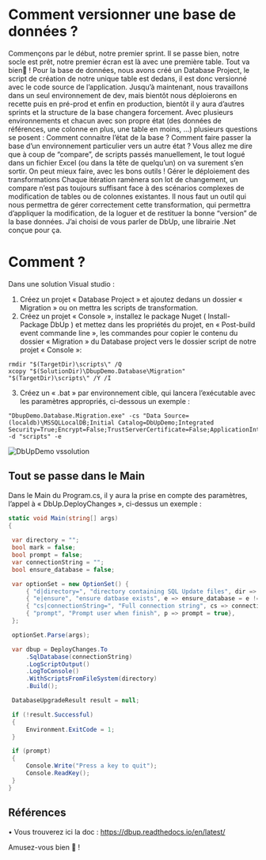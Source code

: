 # Comment versionner une base de données ?
Commençons par le début, notre premier sprint. Il se passe bien, notre socle est prêt, notre premier écran est là avec une première table. Tout va bien🙂 !
Pour la base de données, nous avons créé un Database Project, le script de création de notre unique table est dedans, il est donc versionné avec le code source de l’application.
Jusqu’à maintenant, nous travaillons dans un seul environnement de dev, mais bientôt nous déploierons en recette puis en pré-prod et enfin en production, bientôt il y aura d’autres sprints et la structure de la base changera forcement.
Avec plusieurs environnements et chacun avec son propre état (des données de références, une colonne en plus, une table en moins, …) plusieurs questions se posent : Comment connaitre l’état de la base ? Comment faire passer la base d’un environnement particulier vers un autre état ? 
Vous allez me dire que à coup de “compare”, de scripts passés manuellement, le tout logué dans un fichier Excel (ou dans la tête de quelqu’un) on va surement s’en sortir.
On peut mieux faire, avec les bons outils !
Gérer le déploiement des transformations
Chaque itération ramènera son lot de changement, un compare n’est pas toujours suffisant face à des scénarios complexes de modification de tables ou de colonnes existantes.
Il nous faut un outil qui nous permettra de gérer correctement cette transformation, qui permettra d’appliquer la modification, de la loguer et de restituer la bonne “version” de la base données.
J’ai choisi de vous parler de DbUp, une librairie .Net conçue pour ça.
# Comment ?
Dans une solution Visual studio :
1.	Créez un projet « Database Project » et ajoutez dedans un dossier « Migration » ou on mettra les scripts de transformation.
2.	Créez un projet « Console », installez le package Nuget ( Install-Package DbUp ) et mettez dans les propriétés du projet, en « Post-build  event commande line », les commandes pour copier le contenu du dossier « Migration » du Database project vers le dossier script de notre projet « Console »: 
```
rmdir "$(TargetDir)\scripts\" /Q
xcopy "$(SolutionDir)\DbupDemo.Database\Migration" "$(TargetDir)\scripts\" /Y /I
```
3.	Créez un « .bat » par environnement cible, qui lancera l’exécutable avec les paramètres appropriés,  ci-dessous un exemple :
```
"DbupDemo.Database.Migration.exe" -cs "Data Source=(localdb)\MSSQLLocalDB;Initial Catalog=DbUpDemo;Integrated Security=True;Encrypt=False;TrustServerCertificate=False;ApplicationIntent=ReadWrite;MultiSubnetFailover=False" -d "scripts" -e
```
![DbUpDemo vssolution](./images/vssolution.png)

## Tout se passe dans le Main
Dans le Main du Program.cs, il y aura la prise en compte des paramètres, l’appel à « DbUp.DeployChanges », ci-dessus un exemple : 
``` csharp
static void Main(string[] args)
{
        
 var directory = ""; 
 bool mark = false;
 bool prompt = false;
 var connectionString = "";
 bool ensure_database = false;

 var optionSet = new OptionSet() {
     { "d|directory=", "directory containing SQL Update files", dir => directory = dir },
     { "e|ensure", "ensure datbase exists", e => ensure_database = e != null },     
     { "cs|connectionString=", "Full connection string", cs => connectionString = cs},
     { "prompt", "Prompt user when finish", p => prompt = true},
 };

 optionSet.Parse(args);

 var dbup = DeployChanges.To
     .SqlDatabase(connectionString)
     .LogScriptOutput()
     .LogToConsole()
     .WithScriptsFromFileSystem(directory)     
     .Build();

 DatabaseUpgradeResult result = null;

 if (!result.Successful)
 {
     Environment.ExitCode = 1;
 }

 if (prompt)
 {
     Console.Write("Press a key to quit");
     Console.ReadKey();
 }
}
```

## Références 
•	Vous trouverez ici la doc : https://dbup.readthedocs.io/en/latest/

Amusez-vous bien 🙂 ! 


